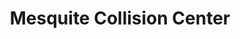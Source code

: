 ---
title: "Mesquite Collision Center"
url: /mesquite/mesquite-collision-center/
shop: car repair
---